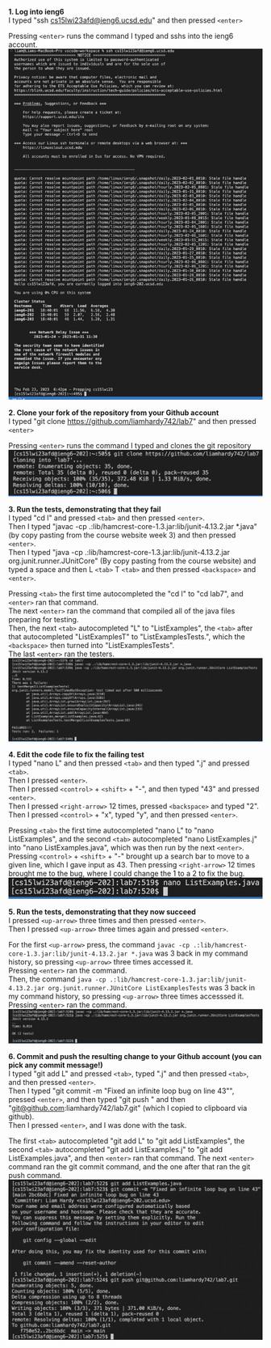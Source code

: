 **1. Log into ieng6**  
  I typed "ssh cs15lwi23afd@ieng6.ucsd.edu" and then pressed `<enter>`  
    
  Pressing `<enter>` runs the command I typed and sshs into the ieng6 account.  
  ![Image](LapReportFourScreenshots/(1)SshIntoIeng6.png)
    
    
    
    
    
    
**2. Clone your fork of the repository from your Github account**  
  I typed "git clone https://github.com/liamhardy742/lab7" and then pressed `<enter>`  
    
  Pressing `<enter>` runs the command I typed and clones the git repository
  ![Image](LapReportFourScreenshots/(2)GitCloneRepo.png)
    
    
    
    
    
    
**3. Run the tests, demonstrating that they fail**  
  I typed "cd l" and pressed `<tab>` and then pressed `<enter>`.  
  Then I typed "javac -cp .:lib/hamcrest-core-1.3.jar:lib/junit-4.13.2.jar *.java" (by copy pasting from the course website week 3) and then pressed `<enter>`.  
  Then I typed "java -cp .:lib/hamcrest-core-1.3.jar:lib/junit-4.13.2.jar org.junit.runner.JUnitCore" (By copy pasting from the course website) and typed a space and then L `<tab>` T `<tab>` and then pressed `<backspace>` and `<enter>`.   
    
  Pressing `<tab>` the first time autocompleted the "cd l" to "cd lab7", and `<enter>` ran that command.  
  The next `<enter>` ran the command that compiled all of the java files preparing for testing.  
  Then, the next `<tab>` autocompleted "L" to "ListExamples", the `<tab>` after that autocompleted "ListExamplesT" to "ListExamplesTests.", which the `<backspace>` then turned into "ListExamplesTests".  
  The last `<enter>` ran the testers.
  ![Image](LapReportFourScreenshots/(3)RunningTestsTheyFail.png)
    
    
    
    
    
    
**4. Edit the code file to fix the failing test**  
  I typed "nano L" and then pressed `<tab>` and then typed ".j" and pressed `<tab>`.   
  Then I pressed `<enter>`.   
  Then I pressed `<control>` + `<shift>` + "-", and then typed "43" and pressed `<enter>`.   
  Then I pressed `<right-arrow>` 12 times, pressed `<backspace>` and typed "2".  
  Then I pressed `<control>` + "x", typed "y", and then pressed `<enter>`.  
  
  Pressing `<tab>` the first time autocompleted "nano L" to "nano ListExamples", and the second `<tab>` autocompleted "nano ListExamples.j" into "nano ListExamples.java", which was then run by the next `<enter>`.
  Pressing `<control>` + `<shift>` + "-" brought up a search bar to move to a given line, which I gave input as 43. Then pressing `<right-arrow>` 12 times brought me to the bug, where I could change the 1 to a 2 to fix the bug.  
  ![Image](LapReportFourScreenshots/(4)EditFilesToFixBug.png)
    
    
    
    
    
    
**5. Run the tests, demonstrating that they now succeed**  
  I pressed `<up-arrow>` three times and then pressed `<enter>`.  
  Then I pressed `<up-arrow>` three times again and pressed `<enter>`.  
  
  For the first `<up-arrow>` press, the command `javac -cp .:lib/hamcrest-core-1.3.jar:lib/junit-4.13.2.jar *.java` was 3 back in my command history, so pressing `<up-arrow>` three times accessed it.  
  Pressing `<enter>` ran the command.   
  Then, the command `java -cp .:lib/hamcrest-core-1.3.jar:lib/junit-4.13.2.jar org.junit.runner.JUnitCore ListExamplesTests` was 3 back in my command history, so pressing `<up-arrow>` three times accesssed it.  
  Pressing `<enter>` ran the command.  
  ![Image](LapReportFourScreenshots/(5)RunningTestsSuccessfully.png)
  
  
  
  
  
  
**6. Commit and push the resulting change to your Github account (you can pick any commit message!)**  
  I typed "git add L" and pressed `<tab>`, typed ".j" and then pressed `<tab>`, and then pressed `<enter>`.  
  Then I typed "git commit -m "Fixed an infinite loop bug on line 43"", pressed `<enter>`, and then typed "git push " and then "git@github.com:liamhardy742/lab7.git" (which I copied to clipboard via github).  
  Then I pressed `<enter>`, and I was done with the task.  
    
  The first `<tab>` autocompleted "git add L" to "git add ListExamples", the second `<tab>` autocompleted "git add ListExamples.j" to "git add ListExamples.java", and then `<enter>` ran that command. The next `<enter>` command ran the git commit command, and the one after that ran the git push command.
  ![Image](LapReportFourScreenshots/(6)gitAddCommitAndPush.png)
